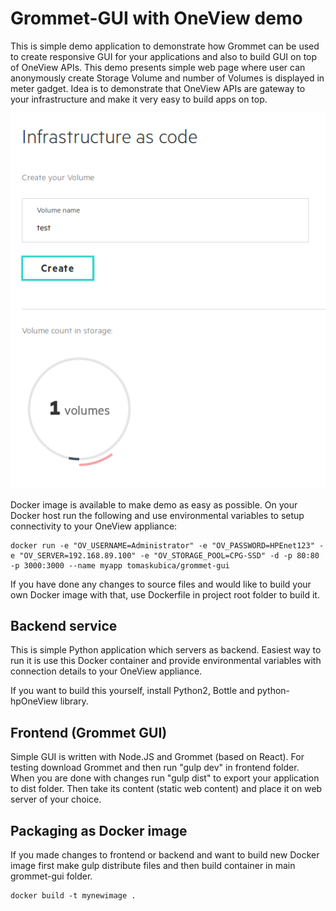 # Grommet-GUI with OneView demo

This is simple demo application to demonstrate how Grommet can be used to create responsive GUI for your applications and also to build GUI on top of OneView APIs. This demo presents simple web page where user can anonymously create Storage Volume and number of Volumes is displayed in meter gadget. Idea is to demonstrate that OneView APIs are gateway to your infrastructure and make it very easy to build apps on top.

![alt text](https://github.com/tkubica12/oneview-demo/blob/master/grommet-gui/grommet-gui-screen.PNG "grommet-gui screenshot")


Docker image is available to make demo as easy as possible. On your Docker host run the following and use environmental variables to setup connectivity to your OneView appliance:

```
docker run -e "OV_USERNAME=Administrator" -e "OV_PASSWORD=HPEnet123" -e "OV_SERVER=192.168.89.100" -e "OV_STORAGE_POOL=CPG-SSD" -d -p 80:80 -p 3000:3000 --name myapp tomaskubica/grommet-gui
```

If you have done any changes to source files and would like to build your own Docker image with that, use Dockerfile in project root folder to build it.

## Backend service
This is simple Python application which servers as backend. Easiest way to run it is use this Docker container and provide environmental variables with connection details to your OneView appliance.

If you want to build this yourself, install Python2, Bottle and python-hpOneView library.

## Frontend (Grommet GUI)
Simple GUI is written with Node.JS and Grommet (based on React). For testing download Grommet and then run "gulp dev" in frontend folder. When you are done with changes run "gulp dist" to export your application to dist folder. Then take its content (static web content) and place it on web server of your choice.

## Packaging as Docker image
If you made changes to frontend or backend and want to build new Docker image first make gulp distribute files and then build container in main grommet-gui folder.

```
docker build -t mynewimage .
```
